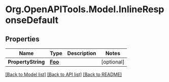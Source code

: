 
# Org.OpenAPITools.Model.InlineResponseDefault

## Properties

Name | Type | Description | Notes
------------ | ------------- | ------------- | -------------
**PropertyString** | [**Foo**](Foo.md) |  | [optional] 

[[Back to Model list]](../README.md#documentation-for-models)
[[Back to API list]](../README.md#documentation-for-api-endpoints)
[[Back to README]](../README.md)

